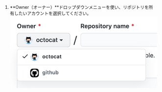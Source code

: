 1. **Owner（オーナー）**ドロップダウンメニューを使い、リポジトリを所有したいアカウントを選択してください。 ![[Owner] ドロップダウンメニュー](/assets/images/help/repository/create-repository-owner.png)
